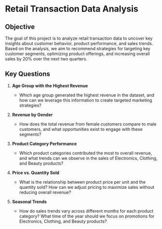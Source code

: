 # Retail Transaction Data Analysis

## Objective
The goal of this project is to analyze retail transaction data to uncover key insights about customer behavior, product performance, and sales trends. Based on the analysis, we aim to recommend strategies for targeting key customer segments, optimizing product offerings, and increasing overall sales by 20% over the next two quarters.

## Key Questions

1. **Age Group with the Highest Revenue**
   - Which age group generated the highest revenue in the dataset, and how can we leverage this information to create targeted marketing strategies?

2. **Revenue by Gender**
   - How does the total revenue from female customers compare to male customers, and what opportunities exist to engage with these segments?

3. **Product Category Performance**
   - Which product categories contributed the most to overall revenue, and what trends can we observe in the sales of Electronics, Clothing, and Beauty products?

4. **Price vs. Quantity Sold**
   - What is the relationship between product price per unit and the quantity sold? How can we adjust pricing to maximize sales without reducing overall revenue?

5. **Seasonal Trends**
   - How do sales trends vary across different months for each product category? What time of the year should we focus on promotions for Electronics, Clothing, and Beauty products?
